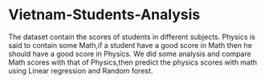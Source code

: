 # Vietnam-Students-Analysis

The dataset contain the scores of students in different subjects. Physics is said to contain some Math,if a student have a good score in Math then he should have a good score in Physics. We did some analysis and compare Math scores with that of Physics,then predict the physics scores with math using Linear regression and Random forest.
